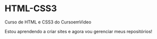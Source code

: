 # HTML-CSS3
 Curso de HTML e CSS3 do CursoemVideo

Estou aprendendo a criar sites e agora vou gerenciar meus repositórios!